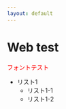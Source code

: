 ```yaml
---
layout: default
---
```


# Web test
<font color="Red">フォントテスト</font>

* リスト1
  * リスト1-1
  * リスト1-2
  
